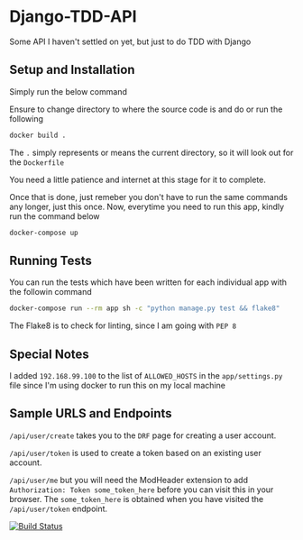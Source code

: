 # Django-TDD-API
Some API I haven't settled on yet, but just to do TDD with Django

## Setup and Installation
Simply run the below command

Ensure to change directory to where the source code is and do or run the following

```bash
docker build .
```
The `.` simply represents or means the current directory, so it will look out for the `Dockerfile`

You need a little patience and internet at this stage for it to complete.

Once that is done, just remeber you don't have to run the same commands any longer, just this once. Now, everytime you need to run this app, kindly run the command below

```bash
docker-compose up
```

## Running Tests
You can run the tests which have been written for each individual app with the followin command

```bash
docker-compose run --rm app sh -c "python manage.py test && flake8"
```

The Flake8 is to check for linting, since I am going with `PEP 8`

## Special Notes
I added `192.168.99.100` to the list of `ALLOWED_HOSTS` in the `app/settings.py` file since I'm using docker to run this on my local machine

## Sample URLS and Endpoints

`/api/user/create` takes you to the `DRF` page for creating a user account.

`/api/user/token` is used to create a token based on an existing user account.

`/api/user/me` but you will need the ModHeader extension to add `Authorization: Token some_token_here` before you can visit this in your browser. The `some_token_here` is obtained when you have visited the `/api/user/token` endpoint.

[![Build Status](https://travis-ci.org/anabeto93/Django-TDD-API.svg?branch=master)](https://travis-ci.org/anabeto93/Django-TDD-API)